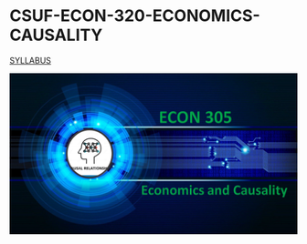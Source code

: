 # CSUF-ECON-320-ECONOMICS-CAUSALITY

[SYLLABUS](https://github.com/jlursenbach?tab=repositories)

[<img src= "https://github.com/jlursenbach/CSUF-ECON-320-ECONOMICS-CAUSALITY/blob/main/Econ%20305%20card.jpg" width = "600">](https://github.com/jlursenbach/CSUF-ECON-320-ECONOMICS-CAUSALITY/blob/main/Econ%20305%20card.jpg)
